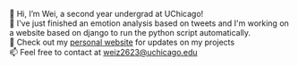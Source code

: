 👋 Hi, I’m Wei, a second year undergrad at UChicago!  <br/>
📖 I've just finished an emotion analysis based on tweets and I'm working on a website based on django to run the python script automatically. <br/>
👀 Check out my [personal website](https://patriciazw2623.github.io/weiz/) for updates on my projects <br/>
📫 Feel free to contact at weiz2623@uchicago.edu
